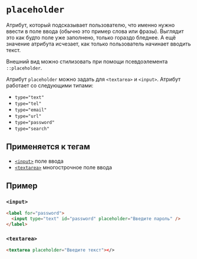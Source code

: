 # `placeholder`

Атрибут, который подсказывает пользователю, что именно нужно ввести в поле ввода (обычно это пример слова или фразы). Выглядит это как будто поле уже заполнено, только гораздо бледнее. А ещё значение атрибута исчезает, как только пользователь начинает вводить текст.

Внешний вид можно стилизовать при помощи псевдоэлемента `::placeholder`.

Атрибут `placeholder` можно задать для `<textarea>` и `<input>`. Атрибут работает со следующими типами:

- `type="text"`
- `type="tel"`
- `type="email"`
- `type="url"`
- `type="password"`
- `type="search"`

## Применяется к тегам

- [`<input>`](../../TAGS/FORM/input.md) поле ввода
- [`<textarea>`](../../TAGS/FORM/textarea.md) многострочное поле ввода

## Пример

### `<input>`

```html
<label for="password">
  <input type="text" id="password" placeholder="Введите пароль" />
</label>
```

### `<textarea>`

```html
<textarea placeholder="Введите текст"></>
```

